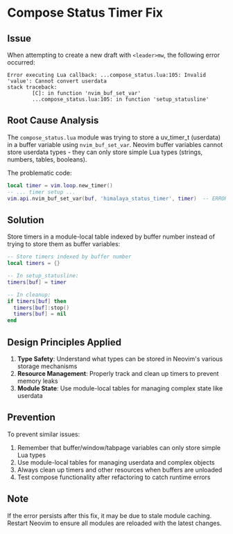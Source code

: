 # Compose Status Timer Fix

## Issue
When attempting to create a new draft with `<leader>mw`, the following error occurred:
```
Error executing Lua callback: ...compose_status.lua:105: Invalid 'value': Cannot convert userdata
stack traceback:
        [C]: in function 'nvim_buf_set_var'
        ...compose_status.lua:105: in function 'setup_statusline'
```

## Root Cause Analysis
The `compose_status.lua` module was trying to store a uv_timer_t (userdata) in a buffer variable using `nvim_buf_set_var`. Neovim buffer variables cannot store userdata types - they can only store simple Lua types (strings, numbers, tables, booleans).

The problematic code:
```lua
local timer = vim.loop.new_timer()
-- ... timer setup ...
vim.api.nvim_buf_set_var(buf, 'himalaya_status_timer', timer)  -- ERROR: Cannot store userdata
```

## Solution
Store timers in a module-local table indexed by buffer number instead of trying to store them as buffer variables:

```lua
-- Store timers indexed by buffer number
local timers = {}

-- In setup_statusline:
timers[buf] = timer

-- In cleanup:
if timers[buf] then
  timers[buf]:stop()
  timers[buf] = nil
end
```

## Design Principles Applied
1. **Type Safety**: Understand what types can be stored in Neovim's various storage mechanisms
2. **Resource Management**: Properly track and clean up timers to prevent memory leaks
3. **Module State**: Use module-local tables for managing complex state like userdata

## Prevention
To prevent similar issues:
1. Remember that buffer/window/tabpage variables can only store simple Lua types
2. Use module-local tables for managing userdata and complex objects
3. Always clean up timers and other resources when buffers are unloaded
4. Test compose functionality after refactoring to catch runtime errors

## Note
If the error persists after this fix, it may be due to stale module caching. Restart Neovim to ensure all modules are reloaded with the latest changes.